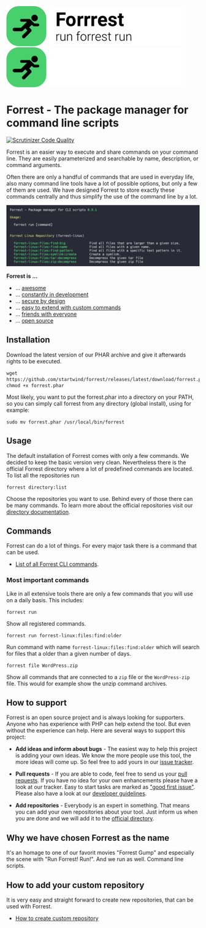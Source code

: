 ![Forrest logo](docs/images/logo.png#gh-light-mode-only)
![Forrest logo](docs/images/logo-darkmode.png#gh-dark-mode-only)


# Forrest - The package manager for command line scripts

[![Scrutinizer Code Quality](https://scrutinizer-ci.com/g/startwind/forrest/badges/quality-score.png?b=main&s=579fbe045436392cced69014e18889609b7d2b1a)](https://scrutinizer-ci.com/g/startwind/forrest/?branch=main)

Forrest is an easier way to execute and share commands on your command line. They are easily parameterized and
searchable by name, description, or command arguments.

Often there are only a handful of commands that are used in everyday life, also many command line tools have a lot of
possible options, but only a few of them are used. We have designed Forrest to store exactly these commands centrally
and thus simplify the use of the command line by a lot.

![commands:show](docs/images/commands_list.png)

**Forrest is ...**

- ... [awesome](docs/awesome.md)
- ... [constantly in development](docs/changelog.md)
- ... [secure by design](docs/secure-by-design.md)
- ... [easy to extend with custom commands](docs/creating-repository.md)
- ... [friends with everyone](docs/friends.md)
- ... [open source](LICENSE)

## Installation

Download the latest version of our PHAR archive and give it afterwards rights to be executed.

```shell
wget https://github.com/startwind/forrest/releases/latest/download/forrest.phar
chmod +x forrest.phar
```

Most likely, you want to put the forrest.phar into a directory on your PATH, so you can simply call forrest from any
directory (global install), using for example:

```shell
sudo mv forrest.phar /usr/local/bin/forrest
```

## Usage

The default installation of Forrest comes with only a few commands. We decided to keep the basic version very clean.
Nevertheless there is the official Forrest directory where a lot of predefined commands are located. To list all the
repositories run

```shell
forrest directory:list
```

Choose the repositories you want to use. Behind every of those there can be many commands. To learn more about the
official repositories visit our [directory documentation](docs/directory.md).

## Commands

Forrest can do a lot of things. For every major task there is a command that can be used.

- [List of all Forrest CLI commands](docs/commands/commands.md).

### Most important commands

Like in all extensive tools there are only a few commands that you will use on a daily basis. This includes:

```shell
forrest run
```
Show all registered commands.

```shell
forrest run forrest-linux:files:find:older
```
Run command with name `forrest-linux:files:find:older` which will search for files that a older than a given number of days.

```shell
forrest file WordPress.zip
```
Show all commands that are connected to a `zip` file or the `WordPress-zip` file. This would for example show the unzip command archives.

## How to support

Forrest is an open source project and is always looking for supporters. Anyone who has experience with PHP can help
extend the tool. But even without the experience can help. Here are several ways to support this project:

- **Add ideas and inform about bugs** - The easiest way to help this project is adding your own ideas. We know the more
  people use this tool, the more ideas will come up. So feel free to add yours in
  our [issue tracker](https://github.com/startwind/forrest/issues).


- **Pull requests** - If you are able to code, feel free to send us
  your [pull requests](https://github.com/startwind/forrest/pulls). If you have no idea for your own enhancements please
  have a look at our tracker. Easy to start tasks are marked
  as ["good first issue"](https://github.com/startwind/forrest/issues?q=is%3Aissue+is%3Aopen+label%3A"good+first+issue").
  Please also have a look at our [developer guidelines](docs/development/index.md).


- **Add repositories** - Everybody is an expert in something. That means you can add your own repositories about your
  tool. Just inform us when you are done and we will add it to
  the [official directory](https://github.com/startwind/forrest-directory).

## Why we have chosen Forrest as the name

It's an homage to one of our favorit movies "Forrest Gump" and especially the scene with "Run Forrest! Run!". And we run
as well. Command line scripts.

## How to add your custom repository

It is very easy and straight forward to create new repositories, that can be used with Forrest.

- [How to create custom repository](docs/creating-repository.md)
